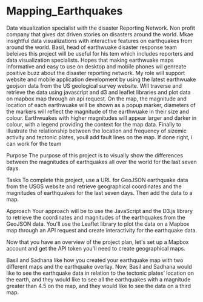 # Mapping_Earthquakes
Data visualization specialist with the disaster Reporting Network. Non profit company that gives dat driven stories on disasters around the world. Mkae insightful data visualizations with interactive features on earthquakes from around the world. Basil, head of earthwuake disaster response team beleives this project will be useful for his tem which includes reporters and data visualization specialists. Hopes that making earthwuake maps informative and easy to use on desktop and mobile phones wil genreate positive buzz about the disaster reporting network. My role will support website and mobile application development by using the latest earthwuake geojson data from the US geological survey website. Will traverse and retrieve the data using javascript and d3 and leaflet libraries and plot data on mapbox map through an api request. On the map, the magnitude and location of each earthwuake will be shown as a popup marker, diameters of the markers will reflect the magnitude of the earthwuake in their size and colour. Earthwuakes with higher magnitudes will appear larger and darker in colour, with a legend providing the context for the map data. Finally to illustrate the relationship between the location and frequency of sizemic activity and tectonic plates, youll add fault lines on the map. If done right, i can work for the team

Purpose
The purpose of this project is to visually show the differences between the magnitudes of earthquakes all over the world for the last seven days.

Tasks
To complete this project, use a URL for GeoJSON earthquake data from the USGS website and retrieve geographical coordinates and the magnitudes of earthquakes for the last seven days. Then add the data to a map.

Approach
Your approach will be to use the JavaScript and the D3.js library to retrieve the coordinates and magnitudes of the earthquakes from the GeoJSON data. You'll use the Leaflet library to plot the data on a Mapbox map through an API request and create interactivity for the earthquake data.

Now that you have an overview of the project plan, let's set up a Mapbox account and get the API token you'll need to create geographical maps.

Basil and Sadhana like how you created your earthquake map with two different maps and the earthquake overlay. Now, Basil and Sadhana would like to see the earthquake data in relation to the tectonic plates’ location on the earth, and they would like to see all the earthquakes with a magnitude greater than 4.5 on the map, and they would like to see the data on a third map.
